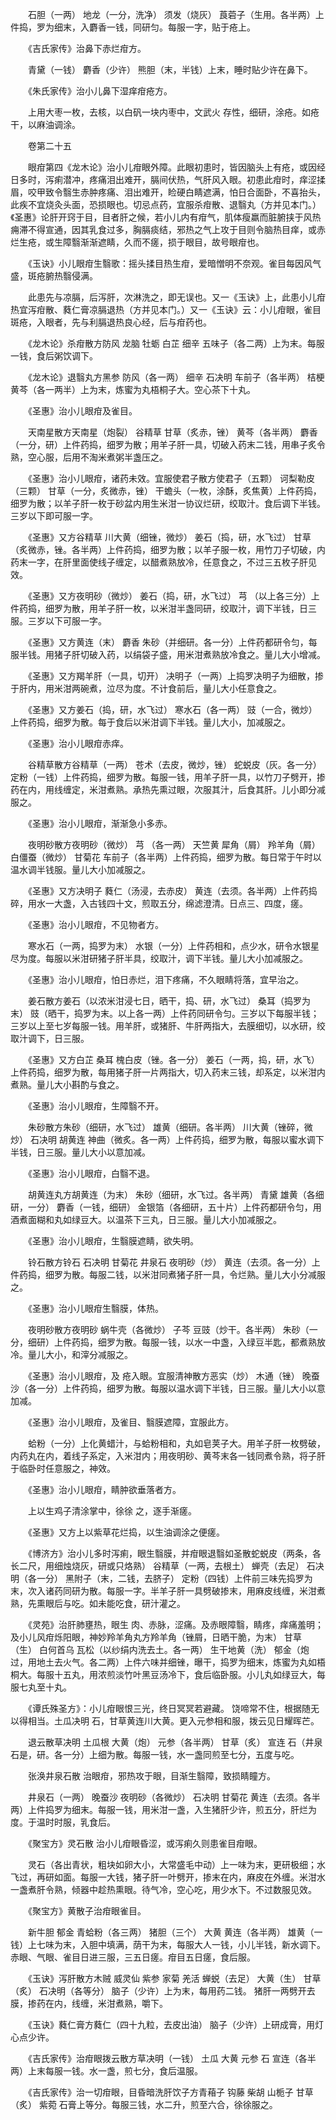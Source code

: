 <!-- { "loadSidebar": true } -->
　　石胆（一两） 地龙（一分，洗净） 须发（烧灰） 莨菪子（生用。各半两）上件捣，罗为细末，入麝香一钱，同研匀。每服一字，贴于疮上。

　　《吉氏家传》治鼻下赤烂疳方。

　　青黛（一钱） 麝香（少许） 熊胆（末，半钱）上末，睡时贴少许在鼻下。

　　《朱氏家传》治小儿鼻下湿痒疳疮方。

　　上用大枣一枚，去核，以白矾一块内枣中，文武火 存性，细研，涂疮。如疮干，以麻油调涂。

　　卷第二十五

　　眼疳第四《龙木论》治小儿疳眼外障。此眼初患时，皆因脑头上有疮，或因经日多时，泻痢潜冲，疼痛泪出难开，膈间伏热，气肝风入眼。初患此疳时，痒涩揉眉，咬甲致令翳生赤肿疼痛、泪出难开，睑硬白睛遮满，怕日合面卧，不喜抬头，此疾不宜烧灸头面，恐损眼也。切忌点药，宜服杀疳散、退翳丸（方并见本门。）《圣惠》论肝开窍于目，目者肝之候，若小儿内有疳气，肌体瘦羸而脏腑挟于风热痈滞不得宣通，因其乳食过多，胸膈痰结，邪热之气上攻于目则令脑热目痒，或赤烂生疮，或生障翳渐渐遮睛，久而不瘥，损于眼目，故号眼疳也。

　　《玉诀》小儿眼疳生翳歌：摇头揉目热生疳，爱暗憎明不奈观。雀目每因风气盛，斑疮腑热翳侵满。

　　此患先与凉膈，后泻肝，次淋洗之，即无误也。又一《玉诀》上，此患小儿疳热宜泻疳散、蕤仁膏凉膈退热（方并见本门。）又一《玉诀》云：小儿疳眼，雀目斑疮，入眼者，先与利膈退热良心经，后与疳药也。

　　《龙木论》杀疳散方防风 龙脑 牡蛎 白芷 细辛 五味子（各二两）上为末。每服一钱，食后粥饮调下。

　　《龙木论》退翳丸方黑参 防风（各一两） 细辛 石决明 车前子（各半两） 桔梗 黄芩（各一两半）上为末，炼蜜为丸梧桐子大。空心茶下十丸。

　　《圣惠》治小儿眼疳及雀目。

　　天南星散方天南星（炮裂） 谷精草 甘草（炙赤，锉） 黄芩（各半两） 麝香（一分，研）上件药捣，细罗为散；用羊子肝一具，切破入药末二钱，用串子炙令熟，空心服，后用不淘米煮粥半盏压之。

　　《圣惠》治小儿眼疳，诸药未效。宜服使君子散方使君子（五颗） 诃梨勒皮（三颗） 甘草（一分，炙微赤，锉） 干蟾头（一枚，涂酥，炙焦黄）上件药捣，细罗为散；以羊子肝一枚于砂盆内用生米泔一协议烂研，绞取汁。食后调下半钱。三岁以下即可服一字。

　　《圣惠》又方谷精草 川大黄（细锉，微炒） 姜石（捣，研，水飞过） 甘草（炙微赤，锉。各半两）上件药捣，细罗为散；以羊子服一枚，用竹刀子切破，内药末一字，在肝里面使线子缠定，以醋煮熟放冷，任意食之，不过三五枚子肝见效。

　　《圣惠》又方夜明砂（微炒） 姜石（捣，研，水飞过） 芎 （以上各三分）上件药捣，细罗为散，用羊子肝一枚，以米泔半盏同研，绞取汁，调下半钱，日三服。三岁以下可服一字。

　　《圣惠》又方黄连（末） 麝香 朱砂（并细研。各一分）上件药都研令匀，每服半钱。用猪子肝切破入药，以绢袋子盛，用米泔煮熟放冷食之。量儿大小增减。

　　《圣惠》又方羯羊肝（一具，切开） 决明子（一两）上捣罗决明子为细散，掺于肝内，用米泔两碗煮，泣尽为度。不计食前后，量儿大小任意食之。

　　《圣惠》又方姜石（捣，研，水飞过） 寒水石（各一两） 豉（一合，微炒）上件药捣，细罗为散。每于食后以米泔调下半钱。量儿大小，加减服之。

　　《圣惠》治小儿眼疳赤痒。

　　谷精草散方谷精草（一两） 苍术（去皮，微炒，锉） 蛇蜕皮（灰。各一分） 定粉（一钱）上件药捣，细罗为散。每服一钱，用羊子肝一具，以竹刀子劈开，掺药在内，用线缠定，米泔煮熟。承热先熏过眼，次服其汁，后食其肝。儿小即分减服之。

　　《圣惠》治小儿眼疳，渐渐急小多赤。

　　夜明砂散方夜明砂（微炒） 芎 （各一两） 天竺黄 犀角（屑） 羚羊角（屑） 白僵蚕（微炒） 甘菊花 车前子（各半两）上件药捣，细罗为散。每日常于午时以温水调半钱服。量儿大小加减服之。

　　《圣惠》又方决明子 蕤仁（汤浸，去赤皮） 黄连（去须。各半两）上件药捣碎，用水一大盏，入古钱四十文，煎取五分，绵滤澄清。日点三、四度，瘥。

　　《圣惠》治小儿眼疳，不见物者方。

　　寒水石（一两，捣罗为末） 水银（一分）上件药相和，点少水，研令水银星尽为度。每服以米泔研猪子肝半具，绞取汁，调下半钱。量儿大小加减服之。

　　《圣惠》治小儿眼疳，怕日赤烂，泪下疼痛，不久眼睛将落，宜早治之。

　　姜石散方姜石（以浓米泔浸七日，晒干，捣、研，水飞过） 桑耳（捣罗为末） 豉（晒干，捣罗为末。以上各一两）上件药同研令匀。三岁以下每服半钱；三岁以上至七岁每服一钱。用羊肝，或猪肝、牛肝两指大，去膜细切，以水研，绞取汁调下，日三服。

　　《圣惠》又方白芷 桑耳 槐白皮（锉。各一分） 姜石（一两，捣，研，水飞）上件药捣，细罗为散，每用猪子肝一片两指大，切入药末三钱，却系定，以米泔内煮熟。量儿大小斟酌与食之。

　　《圣惠》治小儿眼疳，生障翳不开。

　　朱砂散方朱砂（细研，水飞过） 雄黄（细研。各半两） 川大黄（锉碎，微炒） 石决明 胡黄连 神曲（微炙。各一两）上件药捣，细罗为散，每服以蜜水调下半钱，日三服。量儿大小以意加减。

　　《圣惠》治小儿眼疳，白翳不退。

　　胡黄连丸方胡黄连（为末） 朱砂（细研，水飞过。各半两） 青黛 雄黄（各细研，一分） 麝香（一钱，细研） 金银箔（各细研，五十片）上件药都研令匀，用酒煮面糊和丸如绿豆大。以温茶下三丸，日三服。量儿大小加减服之。

　　《圣惠》治小儿眼疳，生翳膜遮睛，欲失明。

　　铃石散方铃石 石决明 甘菊花 井泉石 夜明砂（炒） 黄连（去须。各一分）上件药捣，细罗为散。每服二钱，以米泔同煮猪子肝一具，令烂熟。量儿大小分减服之。

　　《圣惠》治小儿眼疳生翳膜，体热。

　　夜明砂散方夜明砂 蜗牛壳（各微炒） 子芩 豆豉（炒干。各半两） 朱砂（一分，细研）上件药捣，细罗为散。每服一钱，以水一中盏，入绿豆半匙，都煮熟放冷。量儿大小，和滓分减服之。

　　《圣惠》治小儿眼疳，及 疮入眼。宜服清神散方恶实（炒） 木通（锉） 晚蚕沙（各一分）上件药捣，细罗为散。每服以温水调下半钱，日三服。量儿大小以意加减。

　　《圣惠》治小儿眼疳，及雀目、翳膜遮障，宜服此方。

　　蛤粉（一分）上化黄蜡汁，与蛤粉相和，丸如皂荚子大。用羊子肝一枚劈破，内药丸在内，着线子系定，入米泔内；用夜明砂、黄芩末各一钱同煮令熟，将子肝于临卧时任意服之，神效。

　　《圣惠》治小儿眼疳，睛肿欲垂落者方。

　　上以生鸡子清涂掌中，徐徐 之，逐手渐瘥。

　　《圣惠》又方上以紫草花烂捣，以生油调涂之便瘥。

　　《博济方》治小儿多时泻痢，眼生翳膜，并疳眼退翳如圣散蛇蜕皮（两条，各长二尺，用细烛烧灰，研或只烙熟） 谷精草（一两，去根土） 蝉壳（去足） 石决明（各一分） 黑附子（末，二钱，去脐子） 定粉（四钱）上件前三味先捣罗为末，次入诸药同研为散。每服一字。半羊子肝一具劈破掺末，用麻皮线缠，米泔煮熟，先熏眼后与吃。如未能吃食，研汁灌之。

　　《灵苑》治肝肺壅热，眼生 肉、赤脉，涩痛。及赤眼障翳，睛疼，痒痛羞明；及小儿风疳烁阳眼，神妙羚羊角丸方羚羊角（锉屑，日晒干脆，为末） 甘草（生） 白何首乌 瓦松（以纱绢内洗去土。各一两） 生干地黄（洗） 郁金（炮过，用地土去火气。各二两）上件六味并细锉，曝干，捣罗为细末，炼蜜为丸如梧桐大。每服十五丸，用浓煎淡竹叶黑豆汤冷下，食后临卧服。小儿丸如绿豆大，每服七丸至十丸。

　　《谭氏殊圣方》：小儿疳眼恨三光，终日冥冥若避藏。 饶啼常不住，根据随无以得相当。土瓜决明 石，甘草黄连川大黄。更入元参相和服，拨云见日耀晖芒。

　　退云散草决明 土瓜根 大黄（炮） 元参（各半两） 甘草（炙） 宣连 石（井泉石是，研。各一分）上细为散。每服一钱，水一盏同煎至七分，五度与吃。

　　张涣井泉石散 治眼疳，邪热攻于眼，目渐生翳障，致损睛瞳方。

　　井泉石（一两） 晚蚕沙 夜明砂（各微炒） 石决明 甘菊花 黄连（去须。各半两）上件捣罗为细末。每服一钱，用米泔一盏，入生猪肝少许，煎五分，肝烂为度。于温时时服，乳食后。

　　《聚宝方》灵石散 治小儿疳眼昏涩，或泻痢久则患雀目疳眼。

　　灵石（各出青状，粗块如卵大小，大常盛毛中动）上一味为末，更研极细；水飞过，再研如面。每服一大钱，猪子肝一叶劈开，掺末在内，麻皮在外缠。米泔水一盏煮肝令熟，倾器中趁热熏眼。待气冷，空心吃，用少水下。不过数服见效。

　　《聚宝方》黄散子治疳眼雀目。

　　新牛胆 郁金 青蛤粉（各三两） 猪胆（三个） 大黄 黄连（各半两） 雄黄（一钱）上七味为末，入胆中填满，荫干为末，每服大人一钱，小儿半钱，新水调下。赤眼、气眼、雀目日进三服，三五日瘥。疳目五日瘥，食后服。

　　《玉诀》泻肝散方木贼 威灵仙 紫参 家菊 羌活 蝉蜕（去足） 大黄（生） 甘草（炙） 石决明（各等分） 脑子（少许）上为末，每用药二钱。 猪肝一两劈开去膜，掺药在内，线缠，米泔煮熟，嚼下。

　　《玉诀》蕤仁膏方蕤仁（四十九粒，去皮出油） 脑子（少许）上研成膏，用灯心点少许。

　　《吉氏家传》治疳眼拨云散方草决明（一钱） 土瓜 大黄 元参 石 宣连（各半两）上末每服一钱。水一盏，煎七分，食后温服。

　　《吉氏家传》治一切疳眼，目昏暗洗肝饮子方青葙子 钩藤 柴胡 山栀子 甘草（炙） 紫菀 石膏上等分。每服三钱，水二升，煎至六合，徐徐服之。

